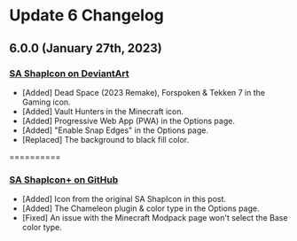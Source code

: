# Update 6 Changelog

## **6.0.0** (January 27th, 2023)

### [SA ShapIcon on DeviantArt](https://www.deviantart.com/saberakiyama/art/SA-ShapIcon-781074293)
* [Added] Dead Space (2023 Remake), Forspoken & Tekken 7 in the Gaming icon.
* [Added] Vault Hunters in the Minecraft icon.
* [Added] Progressive Web App (PWA) in the Options page.
* [Added] "Enable Snap Edges" in the Options page.
* [Replaced] The background to black fill color.

==========

### [SA ShapIcon+ on GitHub](https://github.com/SaberAkiyama/SAShapIconPlus/releases/latest)
* [Added] Icon from the original SA ShapIcon in this post.
* [Added] The Chameleon plugin & color type in the Options page.
* [Fixed] An issue with the Minecraft Modpack page won't select the Base color type.
